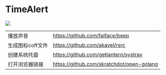 # TimeAlert

![](https://img.shields.io/badge/-Windows-blueviolet.svg)

| | |
| --- | --- |
| 播放声音 | <https://github.com/faiface/beep> |
| 生成图标coff文件 | <https://github.com/akavel/rsrc> |
| 创建系统托盘 | <https://github.com/getlantern/systray> |
| 打开浏览器链接 | <https://github.com/skratchdot/open-golang> |
